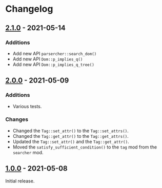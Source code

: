 # Changelog

## [2.1.0] - 2021-05-14

### Additions

- Add new API `parsercher::search_dom()`
- Add new API `Dom::p_implies_q()`
- Add new API `Dom::p_implies_q_tree()`


## [2.0.0] - 2021-05-09

### Additions

- Various tests.

### Changes

- Changed the `Tag::set_attr()` to the `Tag::set_attrs()`.
- Changed the `Tag::get_attr()` to the `Tag::get_attrs()`.
- Updated the `Tag::set_attr()` and the `Tag::get_attr()`.
- Moved the `satisfy_sufficient_condition()` to the `tag` mod from the `searcher` mod.


## [1.0.0] - 2021-05-08
Initial release.

[2.1.0]: https://github.com/kkmtyyz/parsercher/compare/2.0.0...2.1.0
[2.0.0]: https://github.com/kkmtyyz/parsercher/compare/1.0.0...2.0.0
[1.0.0]: https://github.com/kkmtyyz/parsercher/compare/1.0.0
